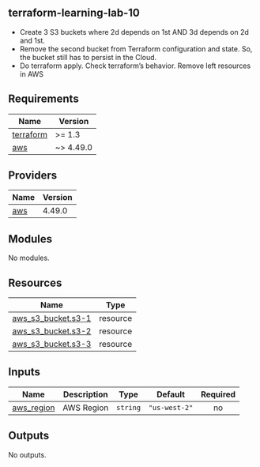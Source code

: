 ## terraform-learning-lab-10
- Create 3 S3 buckets where 2d depends on 1st AND 3d depends on 2d and 1st.
- Remove the second bucket from Terraform configuration and state. So, the bucket still has to persist in the Cloud.
- Do terraform apply. Check terraform’s behavior. Remove left resources in AWS
<!-- BEGIN_TF_DOCS -->
## Requirements

| Name | Version |
|------|---------|
| <a name="requirement_terraform"></a> [terraform](#requirement\_terraform) | >= 1.3 |
| <a name="requirement_aws"></a> [aws](#requirement\_aws) | ~> 4.49.0 |

## Providers

| Name | Version |
|------|---------|
| <a name="provider_aws"></a> [aws](#provider\_aws) | 4.49.0 |

## Modules

No modules.

## Resources

| Name | Type |
|------|------|
| [aws_s3_bucket.s3-1](https://registry.terraform.io/providers/hashicorp/aws/latest/docs/resources/s3_bucket) | resource |
| [aws_s3_bucket.s3-2](https://registry.terraform.io/providers/hashicorp/aws/latest/docs/resources/s3_bucket) | resource |
| [aws_s3_bucket.s3-3](https://registry.terraform.io/providers/hashicorp/aws/latest/docs/resources/s3_bucket) | resource |

## Inputs

| Name | Description | Type | Default | Required |
|------|-------------|------|---------|:--------:|
| <a name="input_aws_region"></a> [aws\_region](#input\_aws\_region) | AWS Region | `string` | `"us-west-2"` | no |

## Outputs

No outputs.
<!-- END_TF_DOCS --> 